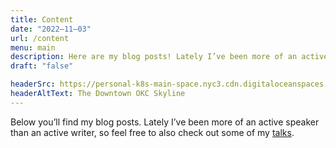 ```yaml
---
title: Content
date: "2022–11–03"
url: /content
menu: main
description: Here are my blog posts! Lately I’ve been more of an active speaker than an active writer, so feel free to also check out some of my talks.
draft: "false"

headerSrc: https://personal-k8s-main-space.nyc3.cdn.digitaloceanspaces.com/thecodeboss.dev/pages/entry/okc-skyline.jpg
headerAltText: The Downtown OKC Skyline
---
```

Below you’ll find my blog posts. Lately I’ve been more of an active speaker
than an active writer, so feel free to also check out some of my
[talks](/talks).
